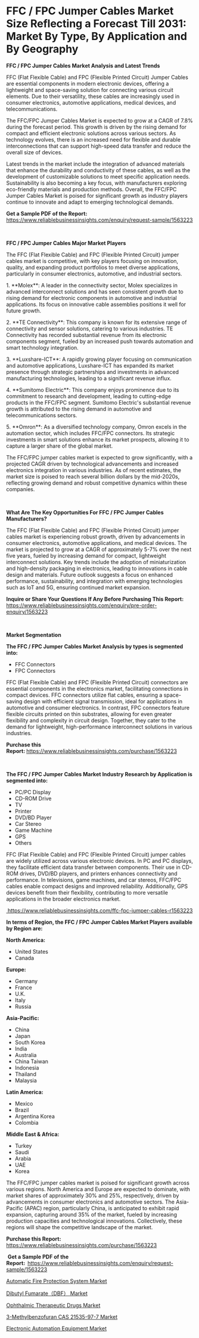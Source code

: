 <p><h1>FFC / FPC Jumper Cables Market Size Reflecting a Forecast Till 2031: Market By Type, By Application and By Geography</h1></p><p><strong>FFC / FPC Jumper Cables Market Analysis and Latest Trends</strong></p>
<p><p>FFC (Flat Flexible Cable) and FPC (Flexible Printed Circuit) Jumper Cables are essential components in modern electronic devices, offering a lightweight and space-saving solution for connecting various circuit elements. Due to their versatility, these cables are increasingly used in consumer electronics, automotive applications, medical devices, and telecommunications.</p><p>The FFC/FPC Jumper Cables Market is expected to grow at a CAGR of 7.8% during the forecast period. This growth is driven by the rising demand for compact and efficient electronic solutions across various sectors. As technology evolves, there is an increased need for flexible and durable interconnections that can support high-speed data transfer and reduce the overall size of devices.</p><p>Latest trends in the market include the integration of advanced materials that enhance the durability and conductivity of these cables, as well as the development of customizable solutions to meet specific application needs. Sustainability is also becoming a key focus, with manufacturers exploring eco-friendly materials and production methods. Overall, the FFC/FPC Jumper Cables Market is poised for significant growth as industry players continue to innovate and adapt to emerging technological demands.</p></p>
<p><strong>Get a Sample PDF of the Report:&nbsp;</strong> <a href="https://www.reliablebusinessinsights.com/enquiry/request-sample/1563223">https://www.reliablebusinessinsights.com/enquiry/request-sample/1563223</a></p>
<p>&nbsp;</p>
<p><strong>FFC / FPC Jumper Cables Major Market Players</strong></p>
<p><p>The FFC (Flat Flexible Cable) and FPC (Flexible Printed Circuit) jumper cables market is competitive, with key players focusing on innovation, quality, and expanding product portfolios to meet diverse applications, particularly in consumer electronics, automotive, and industrial sectors.</p><p>1. **Molex**: A leader in the connectivity sector, Molex specializes in advanced interconnect solutions and has seen consistent growth due to rising demand for electronic components in automotive and industrial applications. Its focus on innovative cable assemblies positions it well for future growth.</p><p>2. **TE Connectivity**: This company is known for its extensive range of connectivity and sensor solutions, catering to various industries. TE Connectivity has recorded substantial revenue from its electronic components segment, fueled by an increased push towards automation and smart technology integration.</p><p>3. **Luxshare-ICT**: A rapidly growing player focusing on communication and automotive applications, Luxshare-ICT has expanded its market presence through strategic partnerships and investments in advanced manufacturing technologies, leading to a significant revenue influx.</p><p>4. **Sumitomo Electric**: This company enjoys prominence due to its commitment to research and development, leading to cutting-edge products in the FFC/FPC segment. Sumitomo Electric's substantial revenue growth is attributed to the rising demand in automotive and telecommunications sectors.</p><p>5. **Omron**: As a diversified technology company, Omron excels in the automation sector, which includes FFC/FPC connectors. Its strategic investments in smart solutions enhance its market prospects, allowing it to capture a larger share of the global market.</p><p>The FFC/FPC jumper cables market is expected to grow significantly, with a projected CAGR driven by technological advancements and increased electronics integration in various industries. As of recent estimates, the market size is poised to reach several billion dollars by the mid-2020s, reflecting growing demand and robust competitive dynamics within these companies.</p></p>
<p>&nbsp;</p>
<p><strong>What Are The Key Opportunities For FFC / FPC Jumper Cables Manufacturers?</strong></p>
<p><p>The FFC (Flat Flexible Cable) and FPC (Flexible Printed Circuit) jumper cables market is experiencing robust growth, driven by advancements in consumer electronics, automotive applications, and medical devices. The market is projected to grow at a CAGR of approximately 5-7% over the next five years, fueled by increasing demand for compact, lightweight interconnect solutions. Key trends include the adoption of miniaturization and high-density packaging in electronics, leading to innovations in cable design and materials. Future outlook suggests a focus on enhanced performance, sustainability, and integration with emerging technologies such as IoT and 5G, ensuring continued market expansion.</p></p>
<p><strong>Inquire or Share Your Questions If Any Before Purchasing This Report:</strong> <a href="https://www.reliablebusinessinsights.com/enquiry/pre-order-enquiry/1563223">https://www.reliablebusinessinsights.com/enquiry/pre-order-enquiry/1563223</a></p>
<p>&nbsp;</p>
<p><strong>Market Segmentation</strong></p>
<p><strong>The FFC / FPC Jumper Cables Market Analysis by types is segmented into:</strong></p>
<p><ul><li>FFC Connectors</li><li>FPC Connectors</li></ul></p>
<p><p>FFC (Flat Flexible Cable) and FPC (Flexible Printed Circuit) connectors are essential components in the electronics market, facilitating connections in compact devices. FFC connectors utilize flat cables, ensuring a space-saving design with efficient signal transmission, ideal for applications in automotive and consumer electronics. In contrast, FPC connectors feature flexible circuits printed on thin substrates, allowing for even greater flexibility and complexity in circuit design. Together, they cater to the demand for lightweight, high-performance interconnect solutions in various industries.</p></p>
<p><strong>Purchase this Report:&nbsp;</strong><a href="https://www.reliablebusinessinsights.com/purchase/1563223">https://www.reliablebusinessinsights.com/purchase/1563223</a></p>
<p>&nbsp;</p>
<p><strong>The FFC / FPC Jumper Cables Market Industry Research by Application is segmented into:</strong></p>
<p><ul><li>PC/PC Display</li><li>CD-ROM Drive</li><li>TV</li><li>Printer</li><li>DVD/BD Player</li><li>Car Stereo</li><li>Game Machine</li><li>GPS</li><li>Others</li></ul></p>
<p><p>FFC (Flat Flexible Cable) and FPC (Flexible Printed Circuit) jumper cables are widely utilized across various electronic devices. In PC and PC displays, they facilitate efficient data transfer between components. Their use in CD-ROM drives, DVD/BD players, and printers enhances connectivity and performance. In televisions, game machines, and car stereos, FFC/FPC cables enable compact designs and improved reliability. Additionally, GPS devices benefit from their flexibility, contributing to more versatile applications in the broader electronics market.</p></p>
<p><a href="https://www.reliablebusinessinsights.com/ffc-fpc-jumper-cables-r1563223">&nbsp;https://www.reliablebusinessinsights.com/ffc-fpc-jumper-cables-r1563223</a></p>
<p><strong>In terms of Region, the FFC / FPC Jumper Cables Market Players available by Region are:</strong></p>
<p>
    <p> <strong> North America: </strong>
        <ul>
            <li>United States</li>
            <li>Canada</li>
        </ul>
        </p> 
    <p> <strong> Europe: </strong>
        <ul>
            <li>Germany</li>
            <li>France</li>
            <li>U.K.</li>
            <li>Italy</li>
            <li>Russia</li>
        </ul>
        </p> 
    <p> <strong> Asia-Pacific: </strong>
        <ul>
            <li>China</li>
            <li>Japan</li>
            <li>South Korea</li>
            <li>India</li>
            <li>Australia</li>
            <li>China Taiwan</li>
            <li>Indonesia</li>
            <li>Thailand</li>
            <li>Malaysia</li>
        </ul>
        </p> 
    <p> <strong> Latin America: </strong>
        <ul>
            <li>Mexico</li>
            <li>Brazil</li>
            <li>Argentina Korea</li>
            <li>Colombia</li>
        </ul>
        </p> 
    <p> <strong> Middle East & Africa: </strong>
        <ul>
            <li>Turkey</li>
            <li>Saudi</li>
            <li>Arabia</li>
            <li>UAE</li>
            <li>Korea</li>
        </ul>
    </p>
    </p>
<p><p>The FFC/FPC jumper cables market is poised for significant growth across various regions. North America and Europe are expected to dominate, with market shares of approximately 30% and 25%, respectively, driven by advancements in consumer electronics and automotive sectors. The Asia-Pacific (APAC) region, particularly China, is anticipated to exhibit rapid expansion, capturing around 35% of the market, fueled by increasing production capacities and technological innovations. Collectively, these regions will shape the competitive landscape of the market.</p></p>
<p><strong>Purchase this Report: </strong><a href="https://www.reliablebusinessinsights.com/purchase/1563223">https://www.reliablebusinessinsights.com/purchase/1563223</a></p>
<p>&nbsp;<strong>Get a Sample PDF of the Report:&nbsp;&nbsp;</strong><a href="https://www.reliablebusinessinsights.com/enquiry/request-sample/1563223">https://www.reliablebusinessinsights.com/enquiry/request-sample/1563223</a></p>
<p><strong></strong></p>
<p><p><a href="https://www.linkedin.com/pulse/what-current-future-prospects-automatic-fire-protection-system-bpamc">Automatic Fire Protection System Market</a></p><p><a href="https://github.com/AshikRahman665/Market-Research-Report-List-1/blob/main/dibutyl-fumaratedbf-market.md">Dibutyl Fumarate（DBF） Market</a></p><p><a href="https://github.com/JudyWalsh475/Market-Research-Report-List-1/blob/main/ophthalmic-therapeutic-drugs-market.md">Ophthalmic Therapeutic Drugs Market</a></p><p><a href="https://medium.com/@dancokkoe288_29265/3-methylbenzofuran-cas-21535-97-7-market-insights-product-type-application-trends-and-regional-db5cdc603c4a">3-Methylbenzofuran CAS 21535-97-7 Market</a></p><p><a href="https://issuu.com/reportprime-2/docs/electronic-automation-equipment-mar_a55d4353cacf60">Electronic Automation Equipment Market</a></p></p>